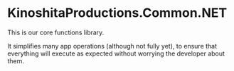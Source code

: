 # KinoshitaProductions.Common.NET

This is our core functions library.

It simplifies many app operations (although not fully yet), to ensure that everything will execute as expected without worrying the developer about them.
